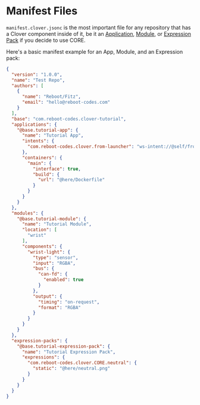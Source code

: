 # Manifest Files

`manifest.clover.jsonc` is the most important file for any repository that has a Clover component inside of it, be it an [Application](/docs/components/clover-hub/server/appd/application-manifest), [Module](/docs/components/clover-hub/server/modman/modules/intro), or [Expression Pack](/docs/components/CORE/expression-packs/intro) if you decide to use CORE.

Here's a basic manifest example for an App, Module, and an Expression pack:

```json
{
  "version": "1.0.0",
  "name": "Test Repo",
  "authors": [
    {
      "name": "Reboot/Fitz",
      "email": "hello@reboot-codes.com"
    }
  ],
  "base": "com.reboot-codes.clover-tutorial",
  "applications": {
    "@base.tutorial-app": {
      "name": "Tutorial App",
      "intents": {
        "com.reboot-codes.clover.from-launcher": "ws-intent://@self/from-launcher"
      },
      "containers": {
        "main": {
          "interface": true,
          "build": {
            "url": "@here/Dockerfile"
          }
        }
      }
    }
  },
  "modules": {
    "@base.tutorial-module": {
      "name": "Tutorial Module",
      "location": [
        "wrist"
      ],
      "components": {
        "wrist-light": {
          "type": "sensor",
          "input": "RGBA",
          "bus": {
            "can-fd": {
              "enabled": true
            }
          },
          "output": {
            "timing": "on-request",
            "format": "RGBA"
          }
        }
      }
    }
  },
  "expression-packs": {
    "@base.tutorial-expression-pack": {
      "name": "Tutorial Expression Pack",
      "expressions": {
        "com.reboot-codes.clover.CORE.neutral": {
          "static": "@here/neutral.png"
        }
      }
    }
  }
}
```
